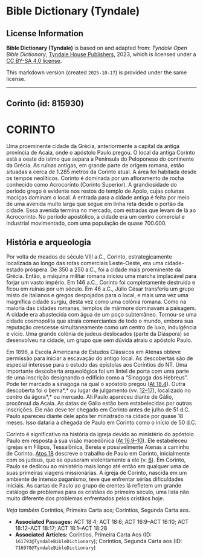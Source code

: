 # Bible Dictionary (Tyndale)

## License Information

**Bible Dictionary (Tyndale)** is based on and adapted from: _Tyndale Open Bible Dictionary_, [Tyndale House Publishers](https://tyndaleopenresources.com/), 2023, which is licensed under a [CC BY-SA 4.0 license](https://creativecommons.org/licenses/by-sa/4.0/legalcode.en).

This markdown version (created `2025-10-17`) is provided under the same license.



--------------------------------

## Corinto (id: 815930)

CORINTO
=======

Uma proeminente cidade da Grécia, anteriormente a capital da antiga província de Acaia, onde o apóstolo Paulo pregou. O local da antiga Corinto está a oeste do istmo que separa a Península do Peloponeso do continente da Grécia. As ruínas antigas, em grande parte de origem romana, estão situadas a cerca de 1\.285 metros da Corinto atual. A área foi habitada desde os tempos neolíticos. Corinto é dominada por um afloramento de rocha conhecido como Acrocorinto (Corinto Superior). A grandiosidade do período grego é evidente nos restos do templo de Apolo, cujas colunas maciças dominam o local. A entrada para a cidade antiga é feita por meio de uma avenida muito larga que segue em linha reta desde o portão da cidade. Essa avenida termina no mercado, com estradas que levam de lá ao Acrocorinto. No período apostólico, a cidade era um centro comercial e industrial movimentado, com uma população de quase 700\.000\.

História e arqueologia
----------------------

Por volta de meados do século VIII a.C., Corinto, estrategicamente localizada ao longo das rotas comerciais Leste\-Oeste, era uma cidade\-estado próspera. De 350 a 250 a.C., foi a cidade mais proeminente da Grécia. Então, a máquina militar romana iniciou uma marcha implacável para forjar um vasto império. Em 146 a.C., Corinto foi completamente destruída e ficou em ruínas por um século. Em 46 a.C., Júlio César transferiu um grupo misto de italianos e gregos despojados para o local, e mais uma vez uma magnífica cidade surgiu, desta vez como uma colônia romana. Como na maioria das cidades romanas, templos de mármore dominavam a paisagem. A cidade era abastecida com água de um poço subterrâneo. Tornou\-se uma cidade cosmopolita que atraía comerciantes de todo o mundo, embora sua reputação crescesse simultaneamente como um centro de luxo, indulgência e vício. Uma grande colônia de judeus deslocados (parte da Diáspora) se desenvolveu na cidade, um grupo que sem dúvida atraiu o apóstolo Paulo.

Em 1896, a Escola Americana de Estudos Clássicos em Atenas obteve permissão para iniciar a escavação do antigo local. As descobertas são de especial interesse para o estudo das epístolas aos Coríntios do NT. Uma importante descoberta arqueológica foi um lintel de porta com uma parte de uma inscrição designando o edifício como a “Sinagoga dos Hebreus”. Pode ter marcado a sinagoga na qual o apóstolo pregou ([At 18\.4](https://ref.ly/Acts18:4)). Outra descoberta foi o bema*,* ou lugar de julgamento (vv. [12–17](https://ref.ly/Acts18:12-Acts18:17)), localizado no centro da ágora*,* ou mercado. Ali Paulo apareceu diante de Gálio, procônsul da Acaia. As datas de Gálio estão bem estabelecidas por outras inscrições. Ele não deve ter chegado em Corinto antes de julho de 51 d.C. Paulo apareceu diante dele após ter ministrado na cidade por quase 18 meses. Isso dataria a chegada de Paulo em Corinto como o início de 50 d.C.

Corinto é significativo na história da igreja devido ao ministério do apóstolo Paulo em resposta à sua visão macedônica ([At 16\.9–10](https://ref.ly/Acts16:9-Acts16:10)). Ele estabeleceu igrejas em Filipos, Tessalônica, Bereia e possivelmente Atenas a caminho de Corinto. [Atos 18](https://ref.ly/Acts18:1-Acts18:28) descreve o trabalho de Paulo em Corinto, inicialmente com os judeus, que se opuseram violentamente a ele (v. [6](https://ref.ly/Acts18:6)). Em Corinto, Paulo se dedicou ao ministério mais longo até então em qualquer uma de suas primeiras viagens missionárias. A igreja de Corinto, nascida em um ambiente de intenso paganismo, teve que enfrentar sérias dificuldades iniciais. As cartas de Paulo ao grupo de crentes lá refletem um grande catálogo de problemas para os cristãos do primeiro século, uma lista não muito diferente dos problemas enfrentados pelos cristãos hoje.

*Veja também* Coríntios, Primeira Carta aos; Coríntios, Segunda Carta aos.

* **Associated Passages:** ACT 18:4; ACT 18:6; ACT 16:9–ACT 16:10; ACT 18:12–ACT 18:17; ACT 18:1–ACT 18:28
* **Associated Articles:** Coríntios, Primeira Carta Aos (ID: `161793@TyndaleBibleDictionary`); Coríntios, Segunda Carta aos (ID: `716978@TyndaleBibleDictionary`)

